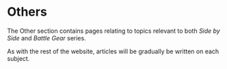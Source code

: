# Others

The Other section contains pages relating to topics relevant to both *Side by Side* and *Battle Gear* series.

As with the rest of the website, articles will be gradually be written on each subject.
